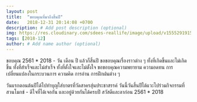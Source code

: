 ```yaml
---
layout: post
title:  "ขอบคุณที่มาถึงสิ้นปี"
date:   2018-12-31 20:14:08 +0700
description: # Add post description (optional)
img: https://res.cloudinary.com/sdees-reallife/image/upload/v1555291915/IMG_6714.jpg # Add image post (optional)
tags: [2018-12]
author: # Add name author (optional)
---
```

ขอบคุณ 2561 * 2018 - วัน เดือน ปี แล้วก็สิ้นปี ขอขอบคุณเรื่องราวต่าง ๆ ทั้งที่เกิดขึ้นและไม่เกิดขึ้น ทั้งที่สำเร็จและไม่สำเร็จ ทั้งที่ตั้งใจและไม่ตั้งใจ ขอขอบคุณความพยายาม ความอดทน การเปลี่ยนแปลงในกระบวนการ ความคิด การอ่าน การฝึกฝนต่าง ๆ

วันแรกตอนต้นปีได้ไปทำบุญใส่บาตรที่วัดสาครสุ่นประชาสรรค์ วันนี้วันสิ้นปีได้แวะไปร่วมกิจกรรมที่สวนโมกข์ - ดีใจที่ได้เจอกัน และอยู่ด้วยกันได้ครบปี สวัสดีและลาก่อน 2561 * 2018
